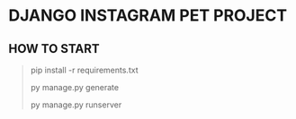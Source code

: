 # DJANGO INSTAGRAM PET PROJECT

## HOW TO START
>pip install -r requirements.txt
>
>py manage.py generate
>
>py manage.py runserver 
